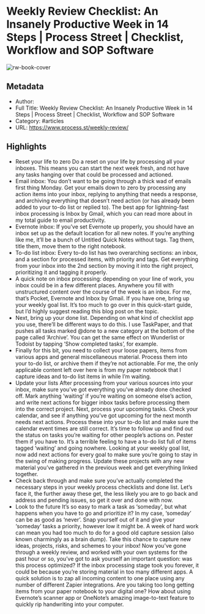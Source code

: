 # Weekly Review Checklist: An Insanely Productive Week in 14 Steps | Process Street | Checklist, Workflow and SOP Software

![rw-book-cover](https://readwise-assets.s3.amazonaws.com/static/images/article3.5c705a01b476.png)

## Metadata
- Author: 
- Full Title: Weekly Review Checklist: An Insanely Productive Week in 14 Steps | Process Street | Checklist, Workflow and SOP Software
- Category: #articles
- URL: https://www.process.st/weekly-review/

## Highlights
- Reset your life to zero
  Do a reset on your life by processing all your inboxes. This means you can start the next week fresh, and not have any tasks hanging over that could be processed and actioned.
- Email inbox: You don’t want to be going through a thick wad of emails first thing Monday. Get your emails down to zero by processing any action items into your inbox, replying to anything that needs a response, and archiving everything that doesn’t need action (or has already been added to your to-do list or replied to). The best app for lightning-fast inbox processing is Inbox by Gmail, which you can read more about in my total guide to email productivity.
- Evernote inbox: If you’ve set Evernote up properly, you should have an inbox set up as the default location for all new notes. If you’re anything like me, it’ll be a bunch of Untitled Quick Notes without tags. Tag them, title them, move them to the right notebook.
- To-do list inbox: Every to-do list has two overarching sections: an inbox, and a section for processed items, with priority and tags. Get everything from your inbox into the 2nd section by moving it into the right project, prioritizing it and tagging it properly.
- A quick note on inbox processing: depending on your line of work, you inbox could be in a few different places. Anywhere you fill with unstructured content over the course of the week is an inbox. For me, that’s Pocket, Evernote and Inbox by Gmail.
  If you have one, bring up your weekly goal list. It’s too much to go over in this quick-start guide, but I’d highly suggest reading this blog post on the topic.
- Next, bring up your done list. Depending on what kind of checklist app you use, there’ll be different ways to do this. I use TaskPaper, and that pushes all tasks marked @done to a new category at the bottom of the page called ‘Archive’. You can get the same effect on Wunderlist or Todoist by tapping ‘Show completed tasks’, for example.
- Finally for this bit, you need to collect your loose papers, items from various apps and general miscellaneous material. Process them into your to-do list, or archive them if they’re not actionable. For me, the only applicable content left over here is from my paper notebook that I capture ideas and to-do list items in while I’m waiting.
- Update your lists
  After processing from your various sources into your inbox, make sure you’ve got everything you’ve already done checked off. Mark anything ‘waiting’ if you’re waiting on someone else’s action, and write next actions for bigger inbox tasks before processing them into the correct project.
  Next, process your upcoming tasks. Check your calendar, and see if anything you’ve got upcoming for the next month needs next actions. Process these into your to-do list and make sure the calendar event times are still correct.
  It’s time to follow up and find out the status on tasks you’re waiting for other people’s actions on. Pester them if you have to. It’s a terrible feeling to have a to-do list full of items tagged ‘waiting’ and going nowhere.
  Looking at your weekly goal list, now add next actions for every goal to make sure you’re going to stay in the swing of making progress. Update these projects with any new material you’ve gathered in the previous week and get everything linked together.
- Check back through and make sure you’ve actually completed the necessary steps in your weekly process checklists and done list. Let’s face it, the further away these get, the less likely you are to go back and address and pending issues, so get it over and done with now.
- Look to the future
  It’s so easy to mark a task as ‘someday’, but what happens when you have to go and prioritize it? In my case, ‘someday’ can be as good as ‘never’. Snap yourself out of it and give your ‘someday’ tasks a priority, however low it might be.
  A week of hard work can mean you had too much to do for a good old capture session (also known charmingly as a brain dump). Take this chance to capture new ideas, projects, risks, and schemes to your inbox!
  Now you’ve gone through a weekly review, and worked with your own systems for the past hour or so, you’ve got to ask yourself an important question: was this process optimized?
  If the inbox processing stage took you forever, it could be because you’re storing material in too many different apps. A quick solution is to zap all incoming content to one place using any number of different Zapier integrations.
  Are you taking too long getting items from your paper notebook to your digital one? How about using Evernote’s scanner app or OneNote’s amazing image-to-text feature to quickly rip handwriting into your computer.
